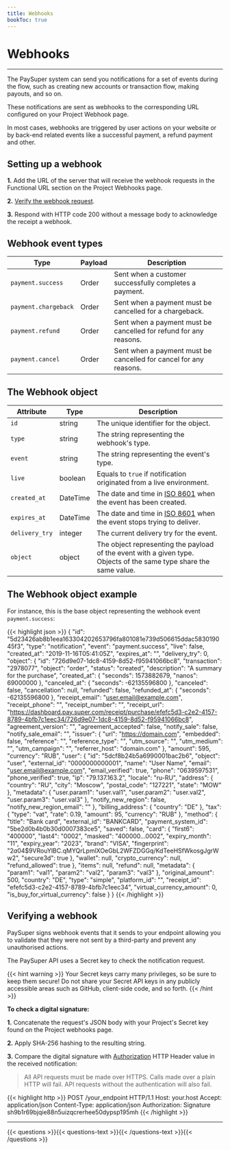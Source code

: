 ```yaml
---
title: Webhooks
bookToc: true
---
```


# Webhooks
***

The PaySuper system can send you notifications for a set of events during the flow, such as creating new accounts or transaction flow, making payouts, and so on.

These notifications are sent as webhooks to the corresponding URL configured on your Project Webhook page.

In most cases, webhooks are triggered by user actions on your website or by back-end related events like a successful payment, a refund payment and other.

## Setting up a webhook

**1.** Add the URL of the server that will receive the webhook requests in the Functional URL section on the Project Webhooks page.

**2.** [Verify the webhook request](/docs/webhooks/#verifying-a-webhook).

**3.** Respond with HTTP code 200 without a message body to acknowledge the receipt a webhook. 

## Webhook event types

Type|Payload|Description
---|---|---
`payment.success`|Order|Sent when a customer successfully completes a payment.
`payment.chargeback`|Order|Sent when a payment must be cancelled for a chargeback.
`payment.refund`|Order|Sent when a payment must be cancelled for refund for any reasons.
`payment.cancel`|Order|Sent when a payment must be cancelled for cancel for any reasons.

## The Webhook object

Attribute|Type|Description
---|---|---
`id`|string| The unique identifier for the object.
`type`|string| The string representing the webhook's type.
`event`|string| The string representing the event's type.
`live`|boolean| Equals to `true` if notification originated from a live environment.
`created_at`|DateTime|The date and time in [ISO 8601](https://www.iso.org/iso-8601-date-and-time-format.html) when the event has been created.
`expires_at`|DateTime|The date and time in [ISO 8601](https://www.iso.org/iso-8601-date-and-time-format.html) when the event stops trying to deliver.
`delivery_try`|integer|The current delivery try for the event.
`object`|object| The object representing the payload of the event with a given type. Objects of the same type share the same value.

## The Webhook object example

For instance, this is the base object representing the webhook event `payment.success`:

{{< highlight json >}}
{
  "id": "5d23426ab8b1eea163304202653796fa801081e739d506615ddac583019045f3",
  "type": "notification",
  "event": "payment.success",
  "live": false,
  "created_at": "2019-11-16T05:41:05Z",
  "expires_at": "",
  "delivery_try": 0,
  "object": {
    "id": "726d9e07-1dc8-4159-8d52-f95941066bc8",
    "transaction": "2978077",
    "object": "order",
    "status": "created",
    "description": "A summary for the purchase",
    "created_at": {
      "seconds": 1573882679,
      "nanos": 69000000
    },
    "canceled_at": {
      "seconds": -62135596800
    },
    "canceled": false,
    "cancellation": null,
    "refunded": false,
    "refunded_at": {
      "seconds": -62135596800
    },
    "receipt_email": "user.email@example.com",
    "receipt_phone": "",
    "receipt_number": "",
    "receipt_url": "https://dashboard.pay.super.com/receipt/purchase/efefc5d3-c2e2-4157-8789-4bfb7c1eec34/726d9e07-1dc8-4159-8d52-f95941066bc8",
    "agreement_version": "",
    "agreement_accepted": false,
    "notify_sale": false,
    "notify_sale_email": "",
    "issuer": {
      "url": "https://domain.com",
      "embedded": false,
      "reference": "",
      "reference_type": "",
      "utm_source": "",
      "utm_medium": "",
      "utm_campaign": "",
      "referrer_host": "domain.com"
    },
    "amount": 595,
    "currency": "RUB",
    "user": {
      "id": "5dcf8b24b5a6990001bac2b6",
      "object": "user",
      "external_id": "0000000000001",
      "name": "User Name",
      "email": "user.email@example.com",
      "email_verified": true,
      "phone": "0639597531",
      "phone_verified": true,
      "ip": "79.137.163.2",
      "locale": "ru-RU",
      "address": {
        "country": "RU",
        "city": "Moscow",
        "postal_code": "127221",
        "state": "MOW"
      },
      "metadata": {
        "user.param1": "user.val1",
        "user.param2": "user.val2",
        "user.param3": "user.val3"
      },
      "notify_new_region": false,
      "notify_new_region_email": ""
    },
    "billing_address": {
      "country": "DE"
    },
    "tax": {
      "type": "vat",
      "rate": 0.19,
      "amount": 95,
      "currency": "RUB"
    },
    "method": {
      "title": "Bank card",
      "external_id": "BANKCARD",
      "payment_system_id": "5be2d0b4b0b30d0007383ce5",
      "saved": false,
      "card": {
        "first6": "400000",
        "last4": "0002",
        "masked": "400000...0002",
        "expiry_month": "11",
        "expiry_year": "2023",
        "brand": "VISA",
        "fingerprint": "$2a$04$9VRouYlBC.qMYQrLpmlXOeGbL2WFZDGGq/KdTeeHSfWkosgJgrWw2",
        "secure3d": true
      },
      "wallet": null,
      "crypto_currency": null,
      "refund_allowed": true
    },
    "items": null,
    "refund": null,
    "metadata": {
      "param1": "val1",
      "param2": "val2",
      "param3": "val3"
    },
    "original_amount": 500,
    "country": "DE",
    "type": "simple",
    "platform_id": "",
    "receipt_id": "efefc5d3-c2e2-4157-8789-4bfb7c1eec34",
    "virtual_currency_amount": 0,
    "is_buy_for_virtual_currency": false
  }
}
{{< /highlight >}}

## Verifying a webhook

PaySuper signs webhook events that it sends to your endpoint allowing you to validate that they were not sent by a third-party and prevent any unauthorised actions.

The PaySuper API uses a Secret key to check the notification request.

{{< hint warning >}}
Your Secret keys carry many privileges, so be sure to keep them secure! Do not share your Secret API keys in any publicly accessible areas such as GitHub, client-side code, and so forth.
{{< /hint >}}

**To check a digital signature:**

**1.** Concatenate the request's JSON body with your Project's Secret key found on the Project webhooks page.

**2.** Apply SHA-256 hashing to the resulting string. 

**3.** Compare the digital signature with [Authorization](https://developer.mozilla.org/en-US/docs/Web/HTTP/Headers/Authorization) HTTP Header value in the received notification:

> All API requests must be made over HTTPS. Calls made over a plain HTTP will fail. API requests without the authentication will also fail.

{{< highlight http >}}
POST /your_endpoint HTTP/1.1
Host: your.host
Accept: application/json
Content-Type: application/json
Authorization: Signature sh9b1r69bjqie88n5uizqcrerhee50dypsp195mh
{{< /highlight >}}

***

{{< questions >}}{{< questions-text >}}{{< /questions-text >}}{{< /questions >}}